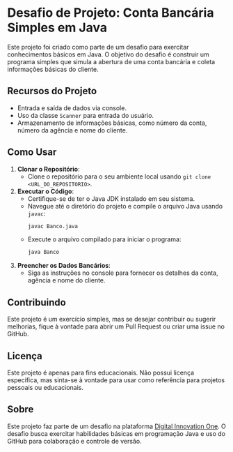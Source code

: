 # Desafio de Projeto: Conta Bancária Simples em Java

Este projeto foi criado como parte de um desafio para exercitar conhecimentos básicos em Java. O objetivo do desafio é construir um programa simples que simula a abertura de uma conta bancária e coleta informações básicas do cliente. 

## Recursos do Projeto
- Entrada e saída de dados via console.
- Uso da classe `Scanner` para entrada do usuário.
- Armazenamento de informações básicas, como número da conta, número da agência e nome do cliente.

## Como Usar
1. **Clonar o Repositório**:
   - Clone o repositório para o seu ambiente local usando `git clone <URL_DO_REPOSITORIO>`.
2. **Executar o Código**:
   - Certifique-se de ter o Java JDK instalado em seu sistema.
   - Navegue até o diretório do projeto e compile o arquivo Java usando `javac`:
     ```bash
     javac Banco.java
     ```
   - Execute o arquivo compilado para iniciar o programa:
     ```bash
     java Banco
     ```
3. **Preencher os Dados Bancários**:
   - Siga as instruções no console para fornecer os detalhes da conta, agência e nome do cliente.

## Contribuindo
Este projeto é um exercício simples, mas se desejar contribuir ou sugerir melhorias, fique à vontade para abrir um Pull Request ou criar uma issue no GitHub.

## Licença
Este projeto é apenas para fins educacionais. Não possui licença específica, mas sinta-se à vontade para usar como referência para projetos pessoais ou educacionais.

## Sobre
Este projeto faz parte de um desafio na plataforma [Digital Innovation One](https://www.dio.me/). O desafio busca exercitar habilidades básicas em programação Java e uso do GitHub para colaboração e controle de versão.
